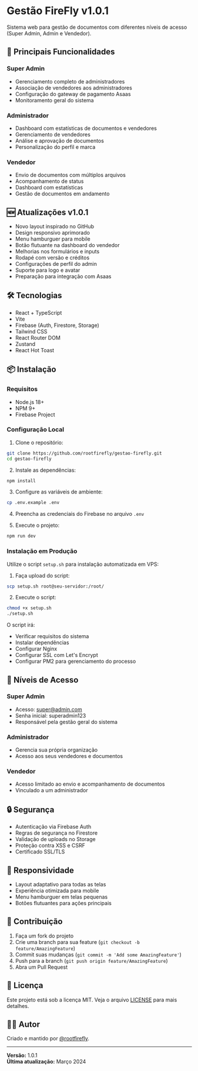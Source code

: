 # Gestão FireFly v1.0.1

Sistema web para gestão de documentos com diferentes níveis de acesso (Super Admin, Admin e Vendedor).

## 🚀 Principais Funcionalidades

### Super Admin
- Gerenciamento completo de administradores
- Associação de vendedores aos administradores
- Configuração do gateway de pagamento Asaas
- Monitoramento geral do sistema

### Administrador
- Dashboard com estatísticas de documentos e vendedores
- Gerenciamento de vendedores
- Análise e aprovação de documentos
- Personalização do perfil e marca

### Vendedor
- Envio de documentos com múltiplos arquivos
- Acompanhamento de status
- Dashboard com estatísticas
- Gestão de documentos em andamento

## 🆕 Atualizações v1.0.1

- Novo layout inspirado no GitHub
- Design responsivo aprimorado
- Menu hamburguer para mobile
- Botão flutuante na dashboard do vendedor
- Melhorias nos formulários e inputs
- Rodapé com versão e créditos
- Configurações de perfil do admin
- Suporte para logo e avatar
- Preparação para integração com Asaas

## 🛠️ Tecnologias

- React + TypeScript
- Vite
- Firebase (Auth, Firestore, Storage)
- Tailwind CSS
- React Router DOM
- Zustand
- React Hot Toast

## 📦 Instalação

### Requisitos
- Node.js 18+
- NPM 9+
- Firebase Project

### Configuração Local

1. Clone o repositório:
```bash
git clone https://github.com/rootfirefly/gestao-firefly.git
cd gestao-firefly
```

2. Instale as dependências:
```bash
npm install
```

3. Configure as variáveis de ambiente:
```bash
cp .env.example .env
```

4. Preencha as credenciais do Firebase no arquivo `.env`

5. Execute o projeto:
```bash
npm run dev
```

### Instalação em Produção

Utilize o script `setup.sh` para instalação automatizada em VPS:

1. Faça upload do script:
```bash
scp setup.sh root@seu-servidor:/root/
```

2. Execute o script:
```bash
chmod +x setup.sh
./setup.sh
```

O script irá:
- Verificar requisitos do sistema
- Instalar dependências
- Configurar Nginx
- Configurar SSL com Let's Encrypt
- Configurar PM2 para gerenciamento do processo

## 👥 Níveis de Acesso

### Super Admin
- Acesso: super@admin.com
- Senha inicial: superadmin123
- Responsável pela gestão geral do sistema

### Administrador
- Gerencia sua própria organização
- Acesso aos seus vendedores e documentos

### Vendedor
- Acesso limitado ao envio e acompanhamento de documentos
- Vinculado a um administrador

## 🔒 Segurança

- Autenticação via Firebase Auth
- Regras de segurança no Firestore
- Validação de uploads no Storage
- Proteção contra XSS e CSRF
- Certificado SSL/TLS

## 📱 Responsividade

- Layout adaptativo para todas as telas
- Experiência otimizada para mobile
- Menu hamburguer em telas pequenas
- Botões flutuantes para ações principais

## 🤝 Contribuição

1. Faça um fork do projeto
2. Crie uma branch para sua feature (`git checkout -b feature/AmazingFeature`)
3. Commit suas mudanças (`git commit -m 'Add some AmazingFeature'`)
4. Push para a branch (`git push origin feature/AmazingFeature`)
5. Abra um Pull Request

## 📄 Licença

Este projeto está sob a licença MIT. Veja o arquivo [LICENSE](LICENSE) para mais detalhes.

## 👨‍💻 Autor

Criado e mantido por [@rootfirefly](https://github.com/rootfirefly).

---

**Versão:** 1.0.1  
**Última atualização:** Março 2024
